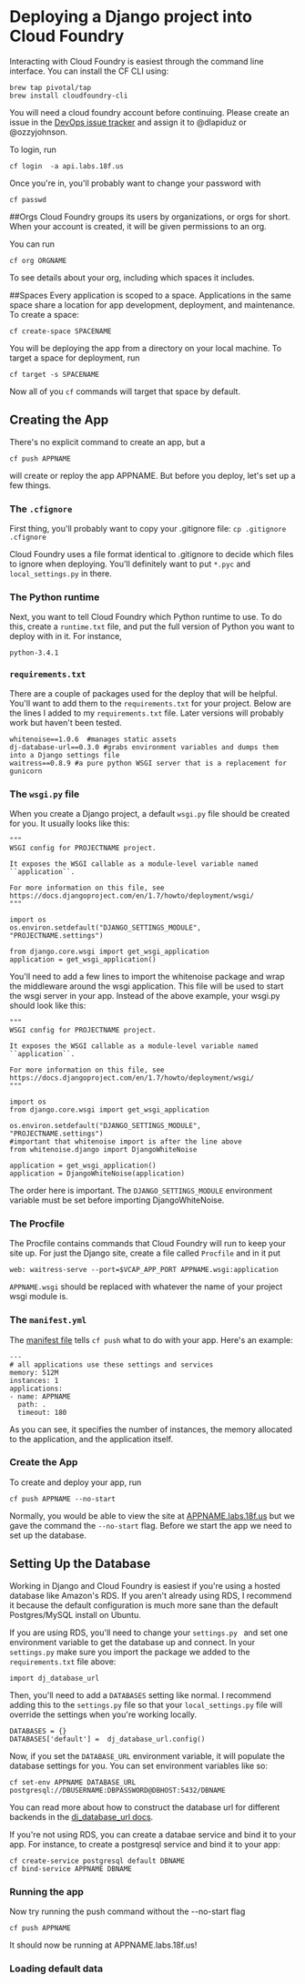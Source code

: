 # Deploying a Django project into Cloud Foundry

Interacting with Cloud Foundry is easiest through the command line interface. You can install the CF CLI using:

```
brew tap pivotal/tap
brew install cloudfoundry-cli
```

You will need a cloud foundry account before continuing. Please create an issue in the [DevOps issue tracker](https://github.com/18F/DevOps/issues) and assign it to @dlapiduz or @ozzyjohnson.

To login, run 
```
cf login  -a api.labs.18f.us
```

Once you're in, you'll probably want to change your password with
```
cf passwd
```

##Orgs
Cloud Foundry groups its users by organizations, or orgs for short. When your account is created, it will be given permissions to an org.

You can run 
```
cf org ORGNAME
```
To see details about your org, including which spaces it includes.

##Spaces
Every application is scoped to a space. Applications in the same space share a location for app development, deployment, and maintenance. To create a space:
```
cf create-space SPACENAME
```

You will be deploying the app from a directory on your local machine. To target a space for deployment, run 
```
cf target -s SPACENAME
```

Now all of you `cf` commands will target that space by default.

## Creating the App
There's no explicit command to create an app, but a 
```
cf push APPNAME
```
will create or reploy the app APPNAME. But before you deploy, let's set up a few things.

### The `.cfignore`
First thing, you'll probably want to copy your .gitignore file:
```cp .gitignore .cfignore```

Cloud Foundry uses a file format identical to .gitignore to decide which files to ignore when deploying. You'll definitely want to put `*.pyc` and `local_settings.py` in there.

### The Python runtime
Next, you want to tell Cloud Foundry which Python runtime to use. To do this, create a `runtime.txt` file, and put the full version of Python you want to deploy with in it. For instance, 
```
python-3.4.1
```

### `requirements.txt`
There are a couple of packages used for the deploy that will be helpful. You'll want to add them to the `requirements.txt` for your project. Below are the lines I added to my `requirements.txt` file. Later versions will probably work but haven't been tested.

```
whitenoise==1.0.6  #manages static assets
dj-database-url==0.3.0 #grabs environment variables and dumps them into a Django settings file
waitress==0.8.9 #a pure python WSGI server that is a replacement for gunicorn
```

### The `wsgi.py` file
When you create a Django project, a default `wsgi.py` file should be created for you. It usually looks like this:
```
"""
WSGI config for PROJECTNAME project.

It exposes the WSGI callable as a module-level variable named ``application``.

For more information on this file, see
https://docs.djangoproject.com/en/1.7/howto/deployment/wsgi/
"""

import os
os.environ.setdefault("DJANGO_SETTINGS_MODULE", "PROJECTNAME.settings")

from django.core.wsgi import get_wsgi_application
application = get_wsgi_application()
```

You'll need to add a few lines to import the whitenoise package and wrap the middleware around the wsgi application. This file will be used to start the wsgi server in your app. Instead of the above example, your wsgi.py should look like this:
```
"""
WSGI config for PROJECTNAME project.

It exposes the WSGI callable as a module-level variable named ``application``.

For more information on this file, see
https://docs.djangoproject.com/en/1.7/howto/deployment/wsgi/
"""

import os
from django.core.wsgi import get_wsgi_application

os.environ.setdefault("DJANGO_SETTINGS_MODULE", "PROJECTNAME.settings")
#important that whitenoise import is after the line above
from whitenoise.django import DjangoWhiteNoise

application = get_wsgi_application()
application = DjangoWhiteNoise(application)
```

The order here is important. The `DJANGO_SETTINGS_MODULE` environment variable must be set before importing DjangoWhiteNoise. 

### The Procfile
The Procfile contains commands that Cloud Foundry will run to keep your site up. For just the Django site, create a file called `Procfile` and in it put
```
web: waitress-serve --port=$VCAP_APP_PORT APPNAME.wsgi:application
```
`APPNAME.wsgi` should be replaced with whatever the name of your project wsgi module is. 

### The `manifest.yml`
The [manifest file](http://docs.cloudfoundry.org/devguide/deploy-apps/manifest.html) tells `cf push` what to do with your app. Here's an example:
```
---
# all applications use these settings and services
memory: 512M
instances: 1
applications:
- name: APPNAME
  path: .
  timeout: 180
```

As you can see, it specifies the number of instances, the memory allocated to the application, and the application itself. 

### Create the App
To create and deploy your app, run 
```
cf push APPNAME --no-start
```
Normally, you would be able to view the site at [APPNAME.labs.18f.us](APPNAME.labs.18f.us) but we gave the command the `--no-start` flag. Before we start the app we need to set up the database.

## Setting Up the Database
Working in Django and Cloud Foundry is easiest if you're using a hosted database like Amazon's RDS. If you aren't already using RDS, I recommend it because the default configuration is much more sane than the default Postgres/MySQL install on Ubuntu.

If you are using RDS, you'll need to change your `settings.py ` and set one environment variable to get the database up and connect. In your `settings.py` make sure you import the package we added to the `requirements.txt` file above:
```
import dj_database_url
```

Then, you'll need to add a `DATABASES` setting like normal. I recommend adding this to the `settings.py` file so that your `local_settings.py` file will override the settings when you're working locally.
```
DATABASES = {}
DATABASES['default'] =  dj_database_url.config()
```

Now, if you set the `DATABASE_URL` environment variable, it will populate the database settings for you. You can set environment variables like so:
```
cf set-env APPNAME DATABASE_URL postgresql://DBUSERNAME:DBPASSWORD@DBHOST:5432/DBNAME
```
You can read more about how to construct the database url for different backends in the [dj_database_url docs](https://github.com/kennethreitz/dj-database-url#url-schema).

If you're not using RDS, you can create a databae service and bind it to your app. For instance, to create a postgresql service and bind it to your app:
```
cf create-service postgresql default DBNAME
cf bind-service APPNAME DBNAME
```

### Running the app
Now try running the push command without the --no-start flag
```
cf push APPNAME
```

It should now be running at APPNAME.labs.18f.us!

### Loading default data
